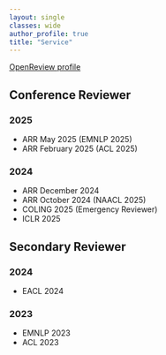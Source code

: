 ```yaml
---
layout: single
classes: wide
author_profile: true
title: "Service"
---
```


[OpenReview profile](https://openreview.net/profile?id=~Qianli_Wang1)  



## Conference Reviewer
### 2025
- ARR May 2025 (EMNLP 2025)
- ARR February 2025 (ACL 2025)

### 2024
- ARR December 2024
- ARR October 2024 (NAACL 2025)
- COLING 2025 (Emergency Reviewer)
- ICLR 2025

## Secondary Reviewer
### 2024
- EACL 2024

### 2023
- EMNLP 2023
- ACL 2023